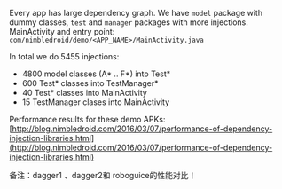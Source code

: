 Every app has large dependency graph. We have `model` package with dummy classes, `test` and `manager` packages with more injections. MainActivity and entry point: `com/nimbledroid/demo/<APP_NAME>/MainActivity.java`

In total we do 5455 injections:

- 4800 model classes (A* .. F*) into Test*
- 600 Test* classes into TestManager*
- 40 Test* classes into MainActivity
- 15 TestManager clases into MainActivity

Performance results for these demo APKs: [http://blog.nimbledroid.com/2016/03/07/performance-of-dependency-injection-libraries.html](http://blog.nimbledroid.com/2016/03/07/performance-of-dependency-injection-libraries.html)


备注：dagger1 、dagger2和 roboguice的性能对比！
